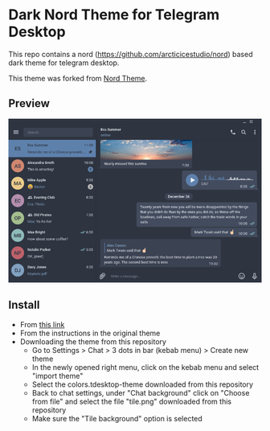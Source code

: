 # Dark Nord Theme for Telegram Desktop

This repo contains a nord (https://github.com/arcticicestudio/nord) based dark theme for telegram desktop.

This theme was forked from [Nord Theme](https://github.com/gilbertw1/telegram-nord-theme).

## Preview

![Nord](./nord-theme-preview.png)

## Install

- From [this link](https://t.me/addtheme/hxjeRMNshYOmX18y)
- From the instructions in the original theme
- Downloading the theme from this repository
  - Go to Settings > Chat > 3 dots in bar (kebab menu) > Create new theme
  - In the newly opened right menu, click on the kebab menu and select "import
   theme"
   - Select the colors.tdesktop-theme downloaded from this repository
   - Back to chat settings, under "Chat background" click on "Choose from file"
   and select the file "tile.png" downloaded from this repository
   - Make sure the "Tile background" option is selected
